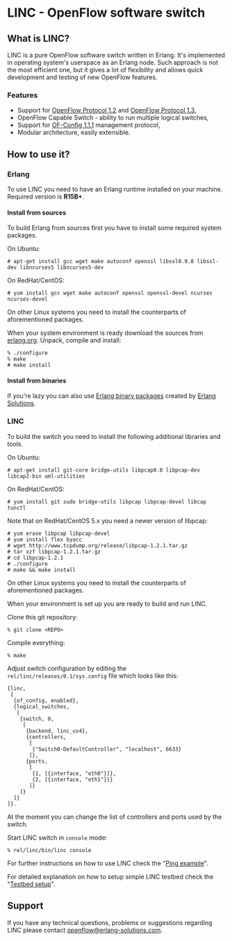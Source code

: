 # LINC - OpenFlow software switch

## What is LINC?

LINC is a pure OpenFlow software switch written in Erlang. It's implemented in
operating system's userspace as an Erlang node. Such approach is not the most
efficient one, but it gives a lot of flexibility and allows quick development
and testing of new OpenFlow features.

### Features

 * Support for [OpenFlow Protocol 1.2][ofp3] and [OpenFlow Protocol 1.3][ofp4],
 * OpenFlow Capable Switch - ability to run multiple logical switches,
 * Support for [OF-Config 1.1.1][ofc11] management protocol,
 * Modular architecture, easily extensible.

## How to use it?

### Erlang

To use LINC you need to have an Erlang runtime installed on your
machine. Required version is **R15B+**.

#### Install from sources

To build Erlang from sources first you have to install some required system
packages.

On Ubuntu:

    # apt-get install gcc wget make autoconf openssl libssl0.9.8 libssl-dev libncurses5 libncurses5-dev

On RedHat/CentOS:

    # yum install gcc wget make autoconf openssl openssl-devel ncurses ncurses-devel

On other Linux systems you need to install the counterparts of aforementioned packages.


When your system environment is ready download the sources from [erlang.org][erlang-src]. Unpack, compile and install:

    % ./configure
    % make
    # make install

#### Install from binaries

If you're lazy you can also use [Erlang binary packages][erlang-bin] created by [Erlang Solutions][esl].

### LINC

To build the switch you need to install the following additional libraries and
tools.

On Ubuntu:

    # apt-get install git-core bridge-utils libpcap0.8 libpcap-dev libcap2-bin uml-utilities

On RedHat/CentOS:

    # yum install git sudo bridge-utils libpcap libpcap-devel libcap tunctl

Note that on RedHat/CentOS 5.x you need a newer version of libpcap:

    # yum erase libpcap libpcap-devel
    # yum install flex byacc
    # wget http://www.tcpdump.org/release/libpcap-1.2.1.tar.gz
    # tar xzf libpcap-1.2.1.tar.gz
    # cd libpcap-1.2.1
    # ./configure
    # make && make install

On other Linux systems you need to install the counterparts of aforementioned packages.

When your environment is set up you are ready to build and run LINC.

Clone this git repository:

    % git clone <REPO>

Compile everything:

    % make

Adjust switch configuration by editing the `rel/linc/releases/0.1/sys.config` file which looks like this:

    {linc,
     [
      {of_config, enabled},
      {logical_switches,
       [
        {switch, 0,
         [
          {backend, linc_us4},
          {controllers,
           [
            {"Switch0-DefaultController", "localhost", 6633}
           ]},
          {ports,
           [
            {1, [{interface, "eth0"}]},
            {2, [{interface, "eth1"}]}
           ]}
        ]}
      ]}
    ]}.

At the moment you can change the list of controllers and ports used by the
switch.

Start LINC switch in `console` mode:

    % rel/linc/bin/linc console

For further instructions on how to use LINC check the
"[Ping example](https://github.com/FlowForwarding/LINC-Switch/tree/master/docs/example-ping.md)".

For detailed explanation on how to setup simple LINC testbed check the
"[Testbed setup](https://github.com/FlowForwarding/LINC-Switch/tree/master/docs/testbed-setup.md)".

## Support

If you have any technical questions, problems or suggestions regarding LINC
please contact <openflow@erlang-solutions.com>.

 [ovs]: http://openvswitch.org
 [ofp1]: https://www.opennetworking.org/images/stories/downloads/specification/openflow-spec-v1.0.0.pdf
 [ofp2]: https://www.opennetworking.org/images/stories/downloads/specification/openflow-spec-v1.1.0.pdf 
 [ofp3]: https://www.opennetworking.org/images/stories/downloads/specification/openflow-spec-v1.2.pdf 
 [ofp4]: https://www.opennetworking.org/images/stories/downloads/specification/openflow-spec-v1.3.0.pdf 
 [ofc11]: https://www.opennetworking.org/images/stories/downloads/of-config/of-config-1.1.pdf
 [erlang-src]: http://www.erlang.org/download.html
 [erlang-bin]: http://www.erlang-solutions.com/section/132/download-erlang-otp
 [esl]: http://www.erlang-solutions.com
